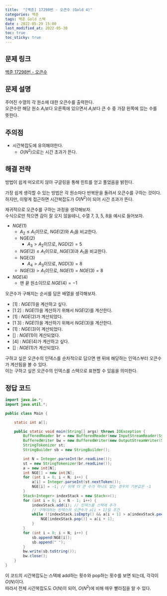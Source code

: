 ```yaml
---
title:  "[백준] 17298번 - 오큰수 (Gold 4)"
categories: 백준
tags: 백준 Gold 스택
date : 2022-05-29 15:00
last_modified_at: 2022-05-30
toc: true
toc_sticky: true
---
```


## 문제 링크

[백준 17298번 - 오큰수](https://www.acmicpc.net/problem/17298)

## 문제 설명

주어진 수열의 각 원소에 대한 오큰수를 출력한다.  
오큰수란 해당 원소 $A_i$보다 오른쪽에 있으면서 $A_i$보다 큰 수 중 가장 왼쪽에 있는 수를 뜻한다.

## 주의점

- 시간복잡도에 유의해야한다.
  - $O(N^2)$으로는 시간 초과가 뜬다.

## 해결 전략

방법이 쉽게 떠오르지 않아 구글링을 통해 힌트를 얻고 풀었음을 밝힌다.

가장 쉽게 생각할 수 있는 방법은 각 원소마다 반복문을 돌려서 오큰수를 구하는 것이다.  
하지만, 이렇게 접근하면 시간복잡도가 $O(N^2)$이 되어 시간 초과가 뜬다.  

재귀적으로 오큰수를 구하는 과정을 생각해보자.  
수식으로만 적으면 감이 잘 오지 않을테니, 수열 7, 3, 5, 8을 예시로 들어보자.

- $NGE(1)$
  - $A_2 \leq A_1$이므로, $NGE(2)$와 $A_1$을 비교한다.
  - NGE(2)
    - $A_3 > A_2$이므로, $NGD(2) = 5$
  - $NGE(2) \leq A_1$이므로, $NGE(3)$과 $A_1$을 비교한다.
  - NGE(3)
    - $A_4 > A_3$이므로, $NGD(3) = 8$
  - $NGE(3) > A_1$이므로, $NGE(1) = NGE(3) = 8$
- $NGE(4)$
  - 맨 끝 원소이므로 $NGE(4) = -1$

오큰수가 구해지는 순서를 담은 배열을 생각해보자.

- [1] : $NGE(1)$을 계산하고 싶다.
- [1 2] : $NGE(1)$을 계산하기 위해서 $NGE(2)$를 계산한다.
- [1] : $NGE(2)$가 계산되었다.
- [1 3] : $NGE(1)$을 계산하기 위해서 $NGE(3)$을 계산한다.
- [1] : $NGE(3)$이 계산되었다.
- [] : $NGE(1)$이 계산되었다.
- [4] : $NGE(4)$가 계산하고 싶다.
- [] : $NGE(1)$가 계산되었다.

구하고 싶은 오큰수의 인덱스를 순차적으로 담으면 맨 뒤에 해당하는 인덱스부터 오큰수가 계산됨을 볼 수 있다.  
이는 구하고 싶은 오큰수의 인덱스를 스택으로 표현할 수 있음을 의미한다.  

## 정답 코드

```java
import java.io.*;
import java.util.*;

public class Main {

    static int a[];

    public static void main(String[] args) throws IOException {
        BufferedReader br = new BufferedReader(new InputStreamReader(System.in));
        BufferedWriter bw = new BufferedWriter(new OutputStreamWriter(System.out));
        StringTokenizer st;
        StringBuilder sb = new StringBuilder();

        int N = Integer.parseInt(br.readLine());
        st = new StringTokenizer(br.readLine());
        a = new int[N];
        int NGE[] = new int[N];
        for (int i = 0; i < N; i++) {
            a[i] = Integer.parseInt(st.nextToken());
            NGE[i] = -1; // 뒤에 더 큰 수가 하나도 없는 경우의 기본값은 -1
        }
        Stack<Integer> indexStack = new Stack<>();
        for (int i = 0; i < N - 1; i++) {
            indexStack.add(i); // 인덱스를 스택에 추가
            // 구해야하는 인덱스의 오큰수가 a[i + 1]일 조건
            while (!indexStack.isEmpty() && a[i + 1] > a[indexStack.peek()]) {
                NGE[indexStack.pop()] = a[i + 1];
            }
        }
        for (int i = 0; i < N; i++) {
            sb.append(NGE[i]);
            sb.append(" ");
        }
        bw.write(sb.toString());
        bw.close();
    }
}

```

이 코드의 시간복잡도는 스택에 add하는 횟수와 pop하는 횟수를 보면 되는데, 각각이 $O(N)$이다.  
따라서 전체 시간복잡도도 $O(N)$이 되어, $O(N^2)$에 비해 매우 빨라짐을 알 수 있다.
